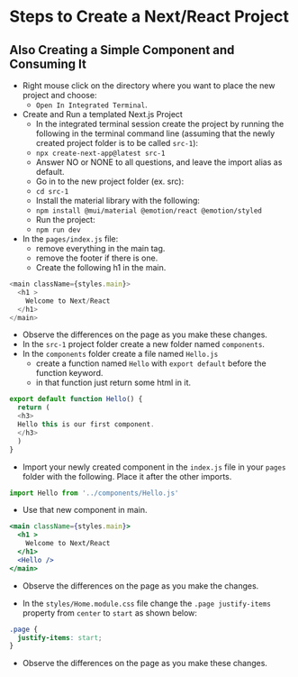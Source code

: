 # Steps to Create a Next/React Project

## Also Creating a Simple Component and Consuming It

- Right mouse click on the directory where you want to place the new project and choose:
  - `Open In Integrated Terminal`.
- Create and Run a templated Next.js Project
  - In the integrated terminal session create the project by running the following in the terminal command line (assuming that the newly created project folder is to be called `src-1`):
  - `npx create-next-app@latest src-1`
  - Answer NO or NONE to all questions, and leave the import alias as default.
  - Go in to the new project folder (ex. src):
  - `cd src-1`
  - Install the material library with the following:
  - `npm install @mui/material @emotion/react @emotion/styled`
  - Run the project:
  - `npm run dev`
- In the `pages/index.js` file:
  - remove everything in the main tag.
  - remove the footer if there is one.
  - Create the following h1 in the main.

```js
<main className={styles.main}>
  <h1 >
    Welcome to Next/React
  </h1>
</main>
```

- Observe the differences on the page as you make these changes.
- In the `src-1` project folder create a new folder named `components`.
- In the `components` folder create a file named `Hello.js`
  - create a function named `Hello` with `export default` before the function keyword.
  - in that function just return some html in it.

```js
export default function Hello() {
  return (
  <h3>
  Hello this is our first component.
  </h3>
  )
}
```

- Import your newly created component in the `index.js` file in your `pages` folder with the following. Place it after the other imports.

```js
import Hello from '../components/Hello.js'
```

- Use that new component in main.

```jsx
<main className={styles.main}>
  <h1 >
    Welcome to Next/React
  </h1>
  <Hello />
</main>
```

- Observe the differences on the page as you make the changes.

- In the `styles/Home.module.css` file change the `.page justify-items` property from `center` to `start` as shown below:

```css
.page {
  justify-items: start;
}
```

- Observe the differences on the page as you make these changes.
